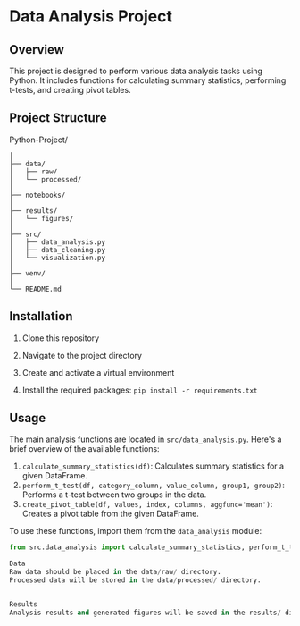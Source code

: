 # Data Analysis Project

## Overview

This project is designed to perform various data analysis tasks using Python. It includes functions for calculating summary statistics, performing t-tests, and creating pivot tables.

## Project Structure
Python-Project/
```
│
├── data/
│   ├── raw/
│   └── processed/
│
├── notebooks/
│
├── results/
│   └── figures/
│
├── src/
│   ├── data_analysis.py
│   ├── data_cleaning.py
│   └── visualization.py
│
├── venv/
│
└── README.md
```

## Installation

1. Clone this repository

2. Navigate to the project directory

3. Create and activate a virtual environment

4. Install the required packages: `pip install -r requirements.txt`

## Usage

The main analysis functions are located in `src/data_analysis.py`. Here's a brief overview of the available functions:

1. `calculate_summary_statistics(df)`: Calculates summary statistics for a given DataFrame.
2. `perform_t_test(df, category_column, value_column, group1, group2)`: Performs a t-test between two groups in the data.
3. `create_pivot_table(df, values, index, columns, aggfunc='mean')`: Creates a pivot table from the given DataFrame.

To use these functions, import them from the `data_analysis` module:

```python
from src.data_analysis import calculate_summary_statistics, perform_t_test, create_pivot_table

Data
Raw data should be placed in the data/raw/ directory.
Processed data will be stored in the data/processed/ directory.


Results
Analysis results and generated figures will be saved in the results/ directory.

